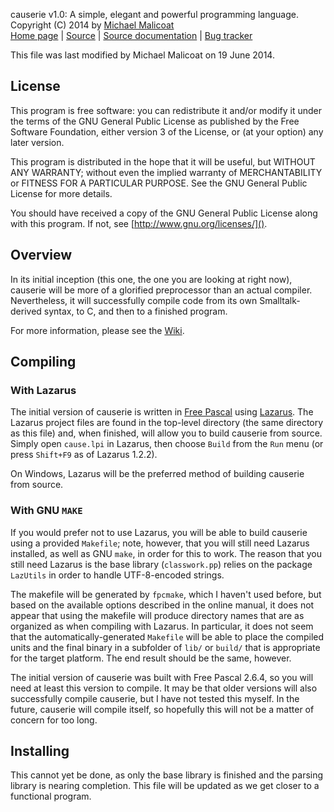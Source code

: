 causerie v1.0: A simple, elegant and powerful programming language.  
Copyright (C) 2014 by [Michael Malicoat](http://www.circusmachina.com/gladius/Profiles/Michael)  
[Home page](http://causerie.circusmachina.com) |
[Source](https://github.com/circusmachina/causerie_v1) |
[Source documentation](http://projects.circusmachina.com/causerie/) |
[Bug tracker](http://mantis.circusmachina.com)

This file was last modified by Michael Malicoat on 19 June 2014.

## License ##
This program is free software: you can redistribute it and/or modify it under 
the terms of the GNU General Public License as published by the Free Software 
Foundation, either version 3 of the License, or (at your option) any later 
version.

This program is distributed in the hope that it will be useful, but WITHOUT ANY 
WARRANTY; without even the implied warranty of MERCHANTABILITY or FITNESS FOR A 
PARTICULAR PURPOSE.  See the GNU General Public License for more details.

You should have received a copy of the GNU General Public License along with 
this program.  If not, see [http://www.gnu.org/licenses/]().

## Overview ##
In its initial inception (this one, the one you are looking at right now),
causerie will be more of a glorified preprocessor than an actual compiler.
Nevertheless, it will successfully compile code from its own Smalltalk-derived
syntax, to C, and then to a finished program.

For more information, please see the [Wiki](http://causerie.circusmachina.com).

## Compiling ##
### With Lazarus ###
The initial version of causerie is written in [Free Pascal][] using [Lazarus][].
The Lazarus project files are found in the top-level directory (the same 
directory as this file) and, when finished, will allow you to build causerie 
from source.  Simply open `cause.lpi` in Lazarus, then choose `Build` from the 
`Run` menu (or press `Shift+F9` as of Lazarus 1.2.2).

On Windows, Lazarus will be the preferred method of building causerie from 
source.

### With GNU `MAKE` ###
If you would prefer not to use Lazarus, you will be able to build causerie using
a provided `Makefile`; note, however, that you will still need Lazarus 
installed, as well as GNU `make`, in order for this to work.  The reason that 
you still need Lazarus is the base library (`classwork.pp`) relies on the 
package `LazUtils` in order to handle UTF-8-encoded strings.

The makefile will be generated by `fpcmake`, which I haven't used before, but 
based on the available options described in the online manual, it does not 
appear that using the makefile will produce directory names that are as 
organized as when compiling with Lazarus.  In particular, it does not seem that 
the automatically-generated `Makefile` will be able to place the compiled units 
and the final binary in a subfolder of `lib/` or `build/` that is appropriate 
for the target platform.  The end result should be the same, however.

The initial version of causerie was built with Free Pascal 2.6.4, so you will
need at least this version to compile.  It may be that older versions will also
successfully compile causerie, but I have not tested this myself.  In the
future, causerie will compile itself, so hopefully this will not be a matter of
concern for too long.

## Installing ##
This cannot yet be done, as only the base library is finished and the parsing
library is nearing completion.  This file will be updated as we get closer to
a functional program.

[Free Pascal]: http://www.freepascal.org
[Lazarus]: http://www.lazarus.freepascal.org/
